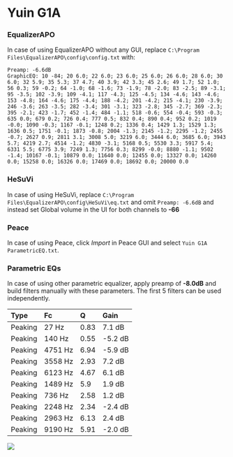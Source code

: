 # Yuin G1A

### EqualizerAPO
In case of using EqualizerAPO without any GUI, replace `C:\Program Files\EqualizerAPO\config\config.txt`
with:
```
Preamp: -6.6dB
GraphicEQ: 10 -84; 20 6.0; 22 6.0; 23 6.0; 25 6.0; 26 6.0; 28 6.0; 30 6.0; 32 5.9; 35 5.3; 37 4.7; 40 3.9; 42 3.3; 45 2.6; 49 1.7; 52 1.0; 56 0.3; 59 -0.2; 64 -1.0; 68 -1.6; 73 -1.9; 78 -2.0; 83 -2.5; 89 -3.1; 95 -3.5; 102 -3.9; 109 -4.1; 117 -4.3; 125 -4.5; 134 -4.6; 143 -4.6; 153 -4.8; 164 -4.6; 175 -4.4; 188 -4.2; 201 -4.2; 215 -4.1; 230 -3.9; 246 -3.6; 263 -3.5; 282 -3.4; 301 -3.1; 323 -2.8; 345 -2.7; 369 -2.3; 395 -2.1; 423 -1.7; 452 -1.4; 484 -1.1; 518 -0.6; 554 -0.4; 593 -0.3; 635 0.0; 679 0.2; 726 0.4; 777 0.5; 832 0.4; 890 0.4; 952 0.2; 1019 -0.0; 1090 -0.3; 1167 -0.1; 1248 0.2; 1336 0.4; 1429 1.3; 1529 1.3; 1636 0.5; 1751 -0.1; 1873 -0.8; 2004 -1.3; 2145 -1.2; 2295 -1.2; 2455 -0.7; 2627 0.9; 2811 3.1; 3008 5.0; 3219 6.0; 3444 6.0; 3685 6.0; 3943 5.7; 4219 2.7; 4514 -1.2; 4830 -3.1; 5168 0.5; 5530 3.3; 5917 5.4; 6331 5.5; 6775 3.9; 7249 1.3; 7756 0.3; 8299 -0.0; 8880 -1.1; 9502 -1.4; 10167 -0.1; 10879 0.0; 11640 0.0; 12455 0.0; 13327 0.0; 14260 0.0; 15258 0.0; 16326 0.0; 17469 0.0; 18692 0.0; 20000 0.0
```

### HeSuVi
In case of using HeSuVi, replace `C:\Program Files\EqualizerAPO\config\HeSuVi\eq.txt` and omit `Preamp:
-6.6dB` and instead set Global volume in the UI for both channels to **-66**

### Peace
In case of using Peace, click *Import* in Peace GUI and select `Yuin G1A ParametricEQ.txt`.

### Parametric EQs
In case of using other parametric equalizer, apply preamp of **-8.0dB** and build filters manually with
these parameters. The first 5 filters can be used independently.

| Type    | Fc      |    Q | Gain    |
|:--------|:--------|:-----|:--------|
| Peaking | 27 Hz   | 0.83 | 7.1 dB  |
| Peaking | 140 Hz  | 0.55 | -5.2 dB |
| Peaking | 4751 Hz | 6.94 | -5.9 dB |
| Peaking | 3558 Hz | 2.93 | 7.2 dB  |
| Peaking | 6123 Hz | 4.67 | 6.1 dB  |
| Peaking | 1489 Hz | 5.9  | 1.9 dB  |
| Peaking | 736 Hz  | 2.58 | 1.2 dB  |
| Peaking | 2248 Hz | 2.34 | -2.4 dB |
| Peaking | 2963 Hz | 6.13 | 2.4 dB  |
| Peaking | 9190 Hz | 5.91 | -2.0 dB |

![](https://raw.githubusercontent.com/jaakkopasanen/AutoEq/master/results/headphonecom/headphonecom/Yuin%20G1A/Yuin%20G1A.png)